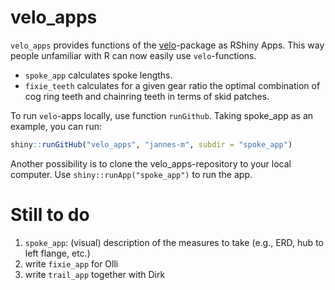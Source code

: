 <!-- README.md is generated from README.Rmd. Please edit that file -->
velo\_apps
==========

`velo_apps` provides functions of the [velo](https://github.com/jannes-m/velo)-package as RShiny Apps. This way people unfamiliar with R can now easily use `velo`-functions.

-   `spoke_app` calculates spoke lengths.
-   `fixie_teeth` calculates for a given gear ratio the optimal combination of cog ring teeth and chainring teeth in terms of skid patches.

To run `velo`-apps locally, use function `runGithub`. Taking spoke\_app as an example, you can run:

``` r
shiny::runGitHub("velo_apps", "jannes-m", subdir = "spoke_app")
```

Another possibility is to clone the velo\_apps-repository to your local computer. Use `shiny::runApp("spoke_app")` to run the app.

Still to do
===========

1.  `spoke_app`: (visual) description of the measures to take (e.g., ERD, hub to left flange, etc.)
2.  write `fixie_app` for Olli
3.  write `trail_app` together with Dirk
